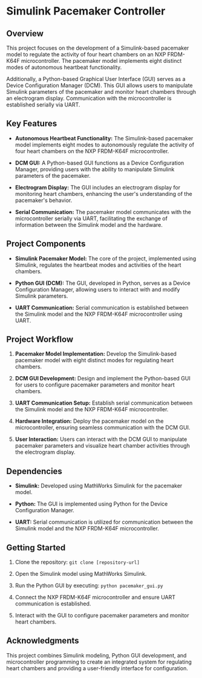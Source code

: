 # Simulink Pacemaker Controller

## Overview

This project focuses on the development of a Simulink-based pacemaker model to regulate the activity of four heart chambers on an NXP FRDM-K64F microcontroller. The pacemaker model implements eight distinct modes of autonomous heartbeat functionality.

Additionally, a Python-based Graphical User Interface (GUI) serves as a Device Configuration Manager (DCM). This GUI allows users to manipulate Simulink parameters of the pacemaker and monitor heart chambers through an electrogram display. Communication with the microcontroller is established serially via UART.

## Key Features

- **Autonomous Heartbeat Functionality:** The Simulink-based pacemaker model implements eight modes to autonomously regulate the activity of four heart chambers on the NXP FRDM-K64F microcontroller.

- **DCM GUI:** A Python-based GUI functions as a Device Configuration Manager, providing users with the ability to manipulate Simulink parameters of the pacemaker.

- **Electrogram Display:** The GUI includes an electrogram display for monitoring heart chambers, enhancing the user's understanding of the pacemaker's behavior.

- **Serial Communication:** The pacemaker model communicates with the microcontroller serially via UART, facilitating the exchange of information between the Simulink model and the hardware.

## Project Components

- **Simulink Pacemaker Model:** The core of the project, implemented using Simulink, regulates the heartbeat modes and activities of the heart chambers.

- **Python GUI (DCM):** The GUI, developed in Python, serves as a Device Configuration Manager, allowing users to interact with and modify Simulink parameters.

- **UART Communication:** Serial communication is established between the Simulink model and the NXP FRDM-K64F microcontroller using UART.

## Project Workflow

1. **Pacemaker Model Implementation:** Develop the Simulink-based pacemaker model with eight distinct modes for regulating heart chambers.

2. **DCM GUI Development:** Design and implement the Python-based GUI for users to configure pacemaker parameters and monitor heart chambers.

3. **UART Communication Setup:** Establish serial communication between the Simulink model and the NXP FRDM-K64F microcontroller.

4. **Hardware Integration:** Deploy the pacemaker model on the microcontroller, ensuring seamless communication with the DCM GUI.

5. **User Interaction:** Users can interact with the DCM GUI to manipulate pacemaker parameters and visualize heart chamber activities through the electrogram display.

## Dependencies

- **Simulink:** Developed using MathWorks Simulink for the pacemaker model.

- **Python:** The GUI is implemented using Python for the Device Configuration Manager.

- **UART:** Serial communication is utilized for communication between the Simulink model and the NXP FRDM-K64F microcontroller.

## Getting Started

1. Clone the repository: `git clone [repository-url]`

2. Open the Simulink model using MathWorks Simulink.

3. Run the Python GUI by executing: `python pacemaker_gui.py`

4. Connect the NXP FRDM-K64F microcontroller and ensure UART communication is established.

5. Interact with the GUI to configure pacemaker parameters and monitor heart chambers.

## Acknowledgments

This project combines Simulink modeling, Python GUI development, and microcontroller programming to create an integrated system for regulating heart chambers and providing a user-friendly interface for configuration.
